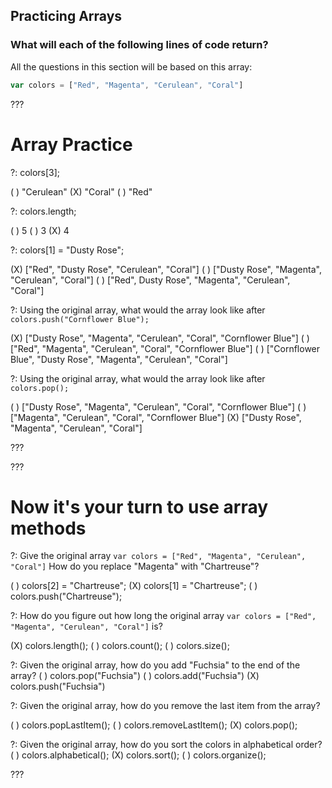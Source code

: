 ## Practicing Arrays

### What will each of the following lines of code return?

All the questions in this section will be based on this array:
```js
var colors = ["Red", "Magenta", "Cerulean", "Coral"]
```

???

# Array Practice

?: colors[3];

( ) "Cerulean"
(X) "Coral"
( ) "Red"

?: colors.length;

( ) 5
( ) 3
(X) 4

?: colors[1] = "Dusty Rose"; 

(X) ["Red", "Dusty Rose", "Cerulean", "Coral"]
( ) ["Dusty Rose", "Magenta", "Cerulean", "Coral"]
( ) ["Red", Dusty Rose", "Magenta", "Cerulean", "Coral"]


?: Using the original array, what would the array look like after `colors.push("Cornflower Blue");`

(X) ["Dusty Rose", "Magenta", "Cerulean", "Coral", "Cornflower Blue"]
( ) ["Red", "Magenta", "Cerulean", "Coral", "Cornflower Blue"]
( ) ["Cornflower Blue", "Dusty Rose", "Magenta", "Cerulean", "Coral"]


?: Using the original array, what would the array look like after `colors.pop();`

( ) ["Dusty Rose", "Magenta", "Cerulean", "Coral", "Cornflower Blue"]
( ) ["Magenta", "Cerulean", "Coral", "Cornflower Blue"]
(X) ["Dusty Rose", "Magenta", "Cerulean", "Coral"]

???

???

# Now it's your turn to use array methods

?: Give the original array `var colors = ["Red", "Magenta", "Cerulean", "Coral"]` How do you replace "Magenta" with "Chartreuse"?

( ) colors[2] = "Chartreuse";
(X) colors[1] = "Chartreuse";
( ) colors.push("Chartreuse");

?: How do you figure out how long the original array `var colors = ["Red", "Magenta", "Cerulean", "Coral"]` is?
 
(X) colors.length();
( ) colors.count();
( ) colors.size();

?: Given the original array, how do you add "Fuchsia" to the end of the array?
( ) colors.pop("Fuchsia")
( ) colors.add("Fuchsia")
(X) colors.push("Fuchsia")

?: Given the original array, how do you remove the last item from the array?

( ) colors.popLastItem();
( ) colors.removeLastItem();
(X) colors.pop();

?: Given the original array, how do you sort the colors in alphabetical order?
( ) colors.alphabetical();
(X) colors.sort();
( ) colors.organize();

???